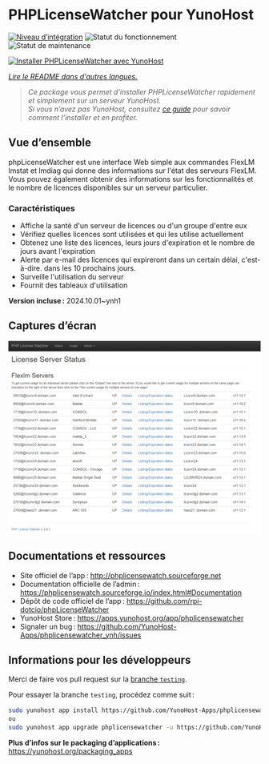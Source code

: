 <!--
Nota bene : ce README est automatiquement généré par <https://github.com/YunoHost/apps/tree/master/tools/readme_generator>
Il NE doit PAS être modifié à la main.
-->

# PHPLicenseWatcher pour YunoHost

[![Niveau d’intégration](https://dash.yunohost.org/integration/phplicensewatcher.svg)](https://ci-apps.yunohost.org/ci/apps/phplicensewatcher/) ![Statut du fonctionnement](https://ci-apps.yunohost.org/ci/badges/phplicensewatcher.status.svg) ![Statut de maintenance](https://ci-apps.yunohost.org/ci/badges/phplicensewatcher.maintain.svg)

[![Installer PHPLicenseWatcher avec YunoHost](https://install-app.yunohost.org/install-with-yunohost.svg)](https://install-app.yunohost.org/?app=phplicensewatcher)

*[Lire le README dans d'autres langues.](./ALL_README.md)*

> *Ce package vous permet d’installer PHPLicenseWatcher rapidement et simplement sur un serveur YunoHost.*  
> *Si vous n’avez pas YunoHost, consultez [ce guide](https://yunohost.org/install) pour savoir comment l’installer et en profiter.*

## Vue d’ensemble

phpLicenseWatcher est une interface Web simple aux commandes FlexLM lmstat et lmdiag qui donne des informations sur l'état des serveurs FlexLM. Vous pouvez également obtenir des informations sur les fonctionnalités et le nombre de licences disponibles sur un serveur particulier.

### Caractéristiques

- Affiche la santé d'un serveur de licences ou d'un groupe d'entre eux
- Vérifiez quelles licences sont utilisées et qui les utilise actuellement
- Obtenez une liste des licences, leurs jours d'expiration et le nombre de jours avant l'expiration
- Alerte par e-mail des licences qui expireront dans un certain délai, c'est-à-dire. dans les 10 prochains jours.
- Surveille l'utilisation du serveur
- Fournit des tableaux d'utilisation 


**Version incluse :** 2024.10.01~ynh1

## Captures d’écran

![Capture d’écran de PHPLicenseWatcher](./doc/screenshots/screenshot1.png)

## Documentations et ressources

- Site officiel de l’app : <http://phplicensewatch.sourceforge.net>
- Documentation officielle de l’admin : <https://phplicensewatch.sourceforge.io/index.html#Documentation>
- Dépôt de code officiel de l’app : <https://github.com/rpi-dotcio/phpLicenseWatcher>
- YunoHost Store : <https://apps.yunohost.org/app/phplicensewatcher>
- Signaler un bug : <https://github.com/YunoHost-Apps/phplicensewatcher_ynh/issues>

## Informations pour les développeurs

Merci de faire vos pull request sur la [branche `testing`](https://github.com/YunoHost-Apps/phplicensewatcher_ynh/tree/testing).

Pour essayer la branche `testing`, procédez comme suit :

```bash
sudo yunohost app install https://github.com/YunoHost-Apps/phplicensewatcher_ynh/tree/testing --debug
ou
sudo yunohost app upgrade phplicensewatcher -u https://github.com/YunoHost-Apps/phplicensewatcher_ynh/tree/testing --debug
```

**Plus d’infos sur le packaging d’applications :** <https://yunohost.org/packaging_apps>
